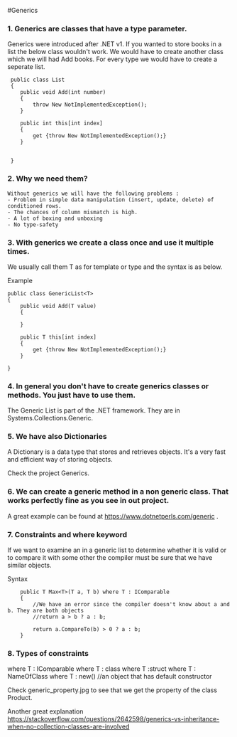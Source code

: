 #Generics

### 1. Generics are classes that have a type parameter.
Generics were introduced after .NET v1. If you wanted to store books in a list the below class wouldn't work.
We would have to create another class which we will had Add books. For every type we would have to create a seperate list.
 
	 public class List
	 {
		public void Add(int number)
		{
			throw New NotImplementedException();
		}
		
		public int this[int index]
		{
			get {throw New NotImplementedException();}
		}
	 
	 
	 }
### 2. Why we need them?

	Without generics we will have the following problems :
    - Problem in simple data manipulation (insert, update, delete) of conditioned rows.
    - The chances of column mismatch is high.
    - A lot of boxing and unboxing
    - No type-safety
	 

### 3. With generics we create a class once and use it multiple times.
We usually call them T as for template or type and the syntax is as below.	 

Example 

	public class GenericList<T>
	{
		public void Add(T value)
		{
		
		}
		
		public T this[int index]
		{
			get {throw New NotImplementedException();}
		}
	
	}
	
### 4. In general you don't have to create generics classes or methods. You just have to use them.
The Generic List is part of the .NET framework.
They are in Systems.Collections.Generic.

### 5. We have also Dictionaries 
A Dictionary is a data type that stores and retrieves objects. It's a very fast and efficient way of storing objects.

Check the project Generics.


### 6. We can create a generic method in a non generic class. That works perfectly fine as you see in out project.
A great example can be found at https://www.dotnetperls.com/generic .

### 7. Constraints and where keyword
If we want to examine an in a generic list to determine whether it is valid or to compare it with some 
other the compiler must be sure that we have similar objects.


Syntax

		public T Max<T>(T a, T b) where T : IComparable
        {
            //We have an error since the compiler doesn't know about a and b. They are both objects
            //return a > b ? a : b;

            return a.CompareTo(b) > 0 ? a : b;
        }
		
### 8. Types of constraints
where T : IComparable
where T : class
where T :struct
where T : NameOfClass
where T : new() //an object that has default constructor

Check generic_property.jpg to see that we get the property of the class Product.

Another great explanation https://stackoverflow.com/questions/2642598/generics-vs-inheritance-when-no-collection-classes-are-involved

